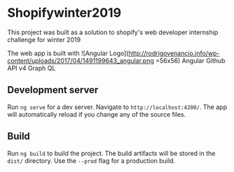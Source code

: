 # Shopifywinter2019

This project was built as a solution to shopify's web developer internship challenge for winter 2019

The web app is built with
![Angular Logo](http://rodrigovenancio.info/wp-content/uploads/2017/04/1491199643_angular.png =56x56) Angular 
Github API v4 Graph QL

## Development server

Run `ng serve` for a dev server. Navigate to `http://localhost:4200/`. The app will automatically reload if you change any of the source files.

## Build

Run `ng build` to build the project. The build artifacts will be stored in the `dist/` directory. Use the `--prod` flag for a production build.
